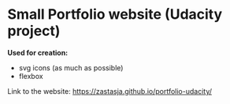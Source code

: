 # Small Portfolio website (Udacity project)

**Used for creation:**
- svg icons (as much as possible)
- flexbox

Link to the website: https://zastasja.github.io/portfolio-udacity/

